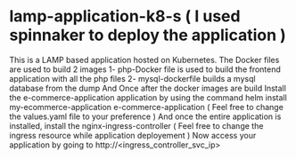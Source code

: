 # lamp-application-k8-s ( I used spinnaker to deploy the application )
This is a LAMP based application hosted on Kubernetes. The Docker files are used to build 2 images 
1- php-Docker file is used to build the frontend application with all the php files
2- mysql-dockerfile builds a mysql database from the dump 
And Once after the docker images are build Install the e-commerce-application application by using the command 
helm install my-ecommerce-application e-commerce-application ( Feel free to change the values.yaml file to your preference )
And once the entire application is installed, install the nginx-ingress-controller ( Feel free to change the ingress resource while application deployement )
Now access your application by going to http://<ingress_controller_svc_ip>
